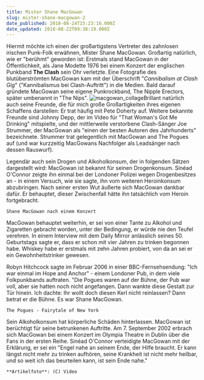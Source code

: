 ```yaml
---
title: Mister Shane MacGowan
slug: mister-shane-macgowan-2
date_published: 2010-08-24T15:23:16.000Z
date_updated: 2018-08-22T09:38:19.000Z
---
```


Hiermit möchte ich einen der großartigstens Vertreter des zahnlosen irischen Punk-Folk erwähnen, Mister Shane MacGowan. Großartig natürlich, wie er "berühmt" geworden ist: Erstmals stand MacGowan in der Öffentlichkeit, als Jane Modette 1976 bei einem Konzert der englischen Punkband **The Clash** sein Ohr verletzte. Eine Fotografie des blutüberströmten MacGowan kam mit der Überschrift "*Cannibalism at Clash Gig*" ("Kannibalismus bei Clash-Auftritt") in die Medien. Bald darauf gründete MacGowan seine eigene Punkrockband, The Nipple Erectors, später umbenannt in "The Nips".
![macgowan_collage](//thafaker.de/wp-content/uploads/2010/08/macgowan_collage.png)Brillant natürlich auch seine Freunde, die für mich große Großartigkeiten ihres eigenen Schaffens darstellen: Er trat häufig mit Pete Doherty auf. Weitere bekannte Freunde sind Johnny Depp, der im Video für "That Woman's Got Me Drinking" mitspielte, und der mittlerweile verstorbene Clash-Sänger Joe Strummer, der MacGowan als "einen der besten Autoren des Jahrhunderts" bezeichnete. Strummer trat gelegentlich mit MacGowan and The Pogues auf (und war kurzzeitig MacGowans Nachfolger als Leadsänger nach dessen Rauswurf).

Legendär auch sein Drogen und Alkoholkonsum, der in folgenden Sätzen dargestellt wird: MacGowan ist bekannt für seinen Drogenkonsum. Sinéad O'Connor  zeigte ihn einmal bei der Londoner Polizei wegen Drogenbesitzes an - in einem Versuch, wie sie sagte, ihn vom weiteren Heroinkonsum abzubringen. Nach seiner ersten Wut äußerte sich MacGowan dankbar dafür. Er behauptet, dieser Zwischenfall hätte ihn tatsächlich vom Heroin fortgebracht.

`Shane MacGowan nach einem Konzert`

MacGowan behauptet weiterhin, er sei von einer Tante zu Alkohol und Zigaretten gebracht worden, unter der Bedingung, er würde nie den Teufel verehren. In einem Interview mit dem Daily Mirror anlässlich seines 50. Geburtstags sagte er, dass er schon mit vier Jahren zu trinken begonnen habe. Whiskey habe er erstmals mit zehn Jahren probiert, von da an sei er ein Gewohnheitstrinker gewesen.

Robyn Hitchcock sagte im Februar 2006 in einer BBC-Fernsehsendung: "Ich war einmal im Hope and Anchor" - einem Londoner Pub, in dem viele Folkpunkbands auftraten. "Die Pogues waren auf der Bühne, der Pub war voll, aber sie hatten noch nicht angefangen. Dann wankte diese Gestalt zur Tür hinein. Ich dachte: Ihr wollt doch diesen Kerl nicht reinlassen? Dann betrat er die Bühne. Es war Shane MacGowan.

`The Pogues - Fairytale of New York`

Sein Alkoholkonsum hat körperliche Schäden hinterlassen. MacGowan ist berüchtigt für seine betrunkenen Auftritte. Am 7. September 2002 erbrach sich MacGowan bei einem Konzert im Olympia Theatre in Dublin über die Fans in der ersten Reihe. Sinéad O'Connor verteidigte MacGowan mit der Erklärung, er sei ein "Engel nahe an seinem Ende, der Hilfe braucht. Er kann längst nicht mehr zu trinken aufhören, seine Krankheit ist nicht mehr heilbar, und so weit ich das beurteilen kann, ist sein Ende nahe."

`**Artikelfoto**: (C) Video`
